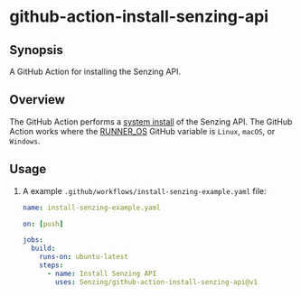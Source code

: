 # github-action-install-senzing-api

## Synopsis

A GitHub Action for installing the Senzing API.

## Overview

The GitHub Action performs a
[system install](https://github.com/Senzing/knowledge-base/blob/main/WHATIS/senzing-system-installation.md)
of the Senzing API.
The GitHub Action works where the
[RUNNER_OS](https://docs.github.com/en/actions/learn-github-actions/variables#default-environment-variables)
GitHub variable is `Linux`, `macOS`, or `Windows`.

## Usage

1. A example `.github/workflows/install-senzing-example.yaml` file:

    ```yaml
    name: install-senzing-example.yaml

    on: [push]

    jobs:
      build:
        runs-on: ubuntu-latest
        steps:
          - name: Install Senzing API
            uses: Senzing/github-action-install-senzing-api@v1
    ```
